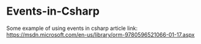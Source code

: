 # Events-in-Csharp
Some example of using events in csharp
article link:
https://msdn.microsoft.com/en-us/library/orm-9780596521066-01-17.aspx
